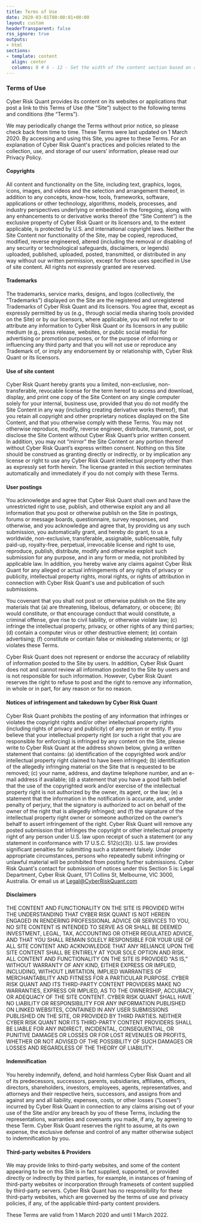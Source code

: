 ```yaml
---
title: Terms of Use
date: 2020-03-01T00:00:01+00:00 
layout: custom
headerTransparent: false
rss_ignore: true
outputs:
- html
sections:
- template: content
  align: center
  columns: 8 # 6 - 12 - Set the width of the content section based on a 12 column grid
---
```

### Terms of Use

Cyber Risk Quant provides its content on its websites or applications that post a link to this Terms of Use (the “Site”) subject to the following terms and conditions (the “Terms”). 

We may periodically change the Terms without prior notice, so please check back from time to time. These Terms were last updated on 1 March 2020. By accessing and using this Site, you agree to these Terms. For an explanation of Cyber Risk Quant's practices and policies related to the collection, use, and storage of our users’ information, please read our Privacy Policy.

#### Copyrights

All content and functionality on the Site, including text, graphics, logos, icons, images, and videos and the selection and arrangement thereof, in addition to any concepts, know-how, tools, frameworks, software, applications or other technology, algorithms, models, processes, and industry perspectives underlying or embedded in the foregoing, along with any enhancements to or derivative works thereof (the “Site Content”) is the exclusive property of Cyber Risk Quant or its licensors and, to the extent applicable, is protected by U.S. and international copyright laws. Neither the Site Content nor functionality of the Site, may be copied, reproduced, modified, reverse engineered, altered (including the removal or disabling of any security or technological safeguards, disclaimers, or legends) uploaded, published, uploaded, posted, transmitted, or distributed in any way without our written permission, except for those uses specified in Use of site content. All rights not expressly granted are reserved.

#### Trademarks

The trademarks, service marks, designs, and logos (collectively, the “Trademarks”) displayed on the Site are the registered and unregistered Trademarks of Cyber Risk Quant and its licensors. You agree that, except as expressly permitted by us (e.g., through social media sharing tools provided on the Site) or by our licensors, where applicable, you will not refer to or attribute any information to Cyber Risk Quant or its licensors in any public medium (e.g., press release, websites, or public social media) for advertising or promotion purposes, or for the purpose of informing or influencing any third party and that you will not use or reproduce any Trademark of, or imply any endorsement by or relationship with, Cyber Risk Quant or its licensors.

#### Use of site content

Cyber Risk Quant hereby grants you a limited, non-exclusive, non-transferable, revocable license for the term hereof to access and download, display, and print one copy of the Site Content on any single computer solely for your internal, business use, provided that you do not modify the Site Content in any way (including creating derivative works thereof), that you retain all copyright and other proprietary notices displayed on the Site Content, and that you otherwise comply with these Terms. You may not otherwise reproduce, modify, reverse engineer, distribute, transmit, post, or disclose the Site Content without Cyber Risk Quant’s prior written consent. In addition, you may not “mirror” the Site Content or any portion thereof without Cyber Risk Quant’s express written consent. Nothing on this Site should be construed as granting directly or indirectly, or by implication any license or right to use any Cyber Risk Quant intellectual property other than as expressly set forth herein. The license granted in this section terminates automatically and immediately if you do not comply with these Terms.

#### User postings

You acknowledge and agree that Cyber Risk Quant shall own and have the unrestricted right to use, publish, and otherwise exploit any and all information that you post or otherwise publish on the Site in postings, forums or message boards, questionnaire, survey responses, and otherwise, and you acknowledge and agree that, by providing us any such submission, you automatically grant, and hereby do grant, to us a worldwide, non-exclusive, transferable, assignable, sublicensable, fully paid-up, royalty-free, perpetual, irrevocable license and right to use, reproduce, publish, distribute, modify and otherwise exploit such submission for any purpose, and in any form or media, not prohibited by applicable law. In addition, you hereby waive any claims against Cyber Risk Quant for any alleged or actual infringements of any rights of privacy or publicity, intellectual property rights, moral rights, or rights of attribution in connection with Cyber Risk Quant's use and publication of such submissions.

You covenant that you shall not post or otherwise publish on the Site any materials that (a) are threatening, libelous, defamatory, or obscene; (b) would constitute, or that encourage conduct that would constitute, a criminal offense, give rise to civil liability, or otherwise violate law; (c) infringe the intellectual property, privacy, or other rights of any third parties; (d) contain a computer virus or other destructive element; (e) contain advertising; (f) constitute or contain false or misleading statements; or (g) violates these Terms.

Cyber Risk Quant does not represent or endorse the accuracy of reliability of information posted to the Site by users. In addition, Cyber Risk Quant does not and cannot review all information posted to the Site by users and is not responsible for such information. However, Cyber Risk Quant reserves the right to refuse to post and the right to remove any information, in whole or in part, for any reason or for no reason.

#### Notices of infringement and takedown by Cyber Risk Quant

Cyber Risk Quant prohibits the posting of any information that infringes or violates the copyright rights and/or other intellectual property rights (including rights of privacy and publicity) of any person or entity. If you believe that your intellectual property right (or such a right that you are responsible for enforcing) is infringed by any content on the Site, please write to Cyber Risk Quant at the address shown below, giving a written statement that contains: (a) identification of the copyrighted work and/or intellectual property right claimed to have been infringed; (b) identification of the allegedly infringing material on the Site that is requested to be removed; (c) your name, address, and daytime telephone number, and an e-mail address if available; (d) a statement that you have a good faith belief that the use of the copyrighted work and/or exercise of the intellectual property right is not authorized by the owner, its agent, or the law; (e) a statement that the information in the notification is accurate, and, under penalty of perjury, that the signatory is authorized to act on behalf of the owner of the right that is allegedly infringed; and (f) the signature of the intellectual property right owner or someone authorized on the owner’s behalf to assert infringement of the right. Cyber Risk Quant will remove any posted submission that infringes the copyright or other intellectual property right of any person under U.S. law upon receipt of such a statement (or any statement in conformance with 17 U.S.C. 512(c)(3)). U.S. law provides significant penalties for submitting such a statement falsely. Under appropriate circumstances, persons who repeatedly submit infringing or unlawful material will be prohibited from posting further submissions. Cyber Risk Quant's contact for submission of notices under this Section 5 is: Legal Department, Cyber Risk Quant, 171 Collins St, Melbourne, VIC 3000, Australia. Or email us at Legal@CyberRiskQuant.com

#### Disclaimers

THE CONTENT AND FUNCTIONALITY ON THE SITE IS PROVIDED WITH THE UNDERSTANDING THAT CYBER RISK QUANT IS NOT HEREIN ENGAGED IN RENDERING PROFESSIONAL ADVICE OR SERVICES TO YOU, NO SITE CONTENT IS INTENDED TO SERVE AS OR SHALL BE DEEMED INVESTMENT, LEGAL, TAX, ACCOUNTING OR OTHER REGULATED ADVICE, AND THAT YOU SHALL REMAIN SOLELY RESPONSIBLE FOR YOUR USE OF ALL SITE CONTENT AND ACKNOWLEDGE THAT ANY RELIANCE UPON THE SITE CONTENT SHALL BE ENTIRELY AT YOUR SOLE OPTION AND RISK. ALL CONTENT AND FUNCTIONALITY ON THE SITE IS PROVIDED “AS IS,” WITHOUT WARRANTY OF ANY KIND, EITHER EXPRESS OR IMPLIED, INCLUDING, WITHOUT LIMITATION, IMPLIED WARRANTIES OF MERCHANTABILITY AND FITNESS FOR A PARTICULAR PURPOSE. CYBER RISK QUANT AND ITS THIRD-PARTY CONTENT PROVIDERS MAKE NO WARRANTIES, EXPRESS OR IMPLIED, AS TO THE OWNERSHIP, ACCURACY, OR ADEQUACY OF THE SITE CONTENT. CYBER RISK QUANT SHALL HAVE NO LIABILITY OR RESPONSIBILITY FOR ANY INFORMATION PUBLISHED ON LINKED WEBSITES, CONTAINED IN ANY USER SUBMISSIONS PUBLISHED ON THE SITE, OR PROVIDED BY THIRD PARTIES. NEITHER CYBER RISK QUANT NOR ITS THIRD-PARTY CONTENT PROVIDERS SHALL BE LIABLE FOR ANY INDIRECT, INCIDENTAL, CONSEQUENTIAL, OR PUNITIVE DAMAGES OR LOSSES OR FOR LOST REVENUES OR PROFITS, WHETHER OR NOT ADVISED OF THE POSSIBILITY OF SUCH DAMAGES OR LOSSES AND REGARDLESS OF THE THEORY OF LIABILITY.

#### Indemnification

You hereby indemnify, defend, and hold harmless Cyber Risk Quant and all of its predecessors, successors, parents, subsidiaries, affiliates, officers, directors, shareholders, investors, employees, agents, representatives, and attorneys and their respective heirs, successors, and assigns from and against any and all liability, expenses, costs, or other losses (“Losses”) incurred by Cyber Risk Quant in connection to any claims arising out of your use of the Site and/or any breach by you of these Terms, including the representations, warranties and covenants you made, if any, by agreeing to these Term. Cyber Risk Quant reserves the right to assume, at its own expense, the exclusive defense and control of any matter otherwise subject to indemnification by you.

#### Third-party websites & Providers

We may provide links to third-party websites, and some of the content appearing to be on this Site is in fact supplied, supported, or provided directly or indirectly by third parties, for example, in instances of framing of third-party websites or incorporation through framesets of content supplied by third-party servers. Cyber Risk Quant has no responsibility for these third-party websites, which are governed by the terms of use and privacy policies, if any, of the applicable third-party content providers.

These Terms are valid from 1 March 2020 and until 1 March 2022.

